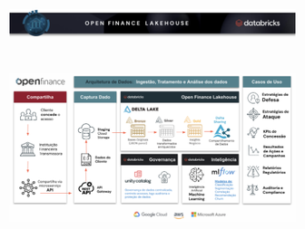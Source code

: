 
<img src='https://raw.githubusercontent.com/Databricks-BR/openfinance/main/images/openfinance_head.png'></img>

</br></br>

<img src='https://raw.githubusercontent.com/Databricks-BR/openfinance/main/images/openfinance_arquitetura.png'></img>

